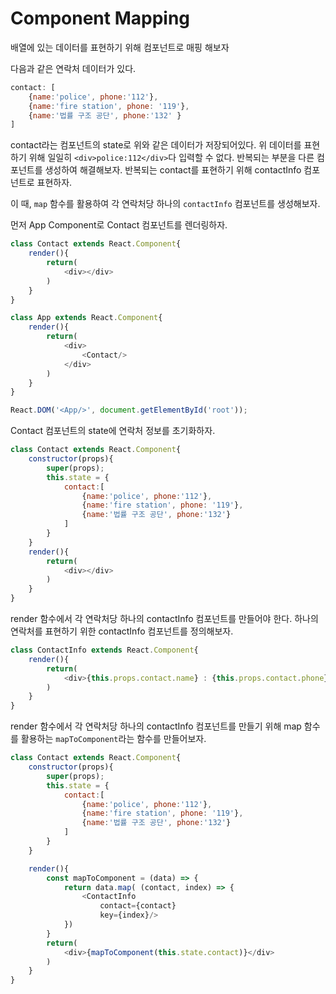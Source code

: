 # Component Mapping

배열에 있는 데이터를 표현하기 위해 컴포넌트로 매핑 해보자

다음과 같은 연락처 데이터가 있다.

```javascript
contact: [
	{name:'police', phone:'112'},
	{name:'fire station', phone: '119'},
	{name:'법률 구조 공단', phone:'132' }
]
```

contact라는 컴포넌트의 state로 위와 같은 데이터가 저장되어있다.
위 데이터를 표현하기 위해 일일히 `<div>police:112</div>`다 입력할 수 없다.
반복되는 부분을 다른 컴포넌트를 생성하여 해결해보자.
반복되는 contact를 표현하기 위해 contactInfo 컴포넌트로 표현하자.

이 때, `map` 함수를 활용하여 각 연락처당 하나의 `contactInfo` 컴포넌트를 생성해보자.



먼저 App Component로 Contact 컴포넌트를 렌더링하자.

```javascript
class Contact extends React.Component{
	render(){
		return(
			<div></div>
		)
	}
}

class App extends React.Component{
	render(){
		return(
			<div>
				<Contact/>
			</div>
		)
	}
}

React.DOM('<App/>', document.getElementById('root'));
```

Contact 컴포넌트의 state에 연락처 정보를 초기화하자.

```javascript
class Contact extends React.Component{
	constructor(props){
		super(props);
		this.state = {
			contact:[
				{name:'police', phone:'112'},
				{name:'fire station', phone: '119'},
				{name:'법률 구조 공단', phone:'132'}
			]
		}
	}
	render(){
		return(
			<div></div>
		)
	}
}
```

render 함수에서 각 연락처당 하나의 contactInfo 컴포넌트를 만들어야 한다.
하나의 연락처를 표현하기 위한 contactInfo 컴포넌트를 정의해보자.

```javascript
class ContactInfo extends React.Component{
	render(){
		return(
			<div>{this.props.contact.name} : {this.props.contact.phone}</div>
		)
	}
}
```

render 함수에서 각 연락처당 하나의 contactInfo 컴포넌트를 만들기 위해 map 함수를 활용하는 `mapToComponent`라는 함수를 만들어보자.

```javascript
class Contact extends React.Component{
	constructor(props){
		super(props);
		this.state = {
			contact:[
				{name:'police', phone:'112'},
				{name:'fire station', phone: '119'},
				{name:'법률 구조 공단', phone:'132'}
			]
		}
	}

	render(){
		const mapToComponent = (data) => {
			return data.map( (contact, index) => {
				<ContactInfo 
					contact={contact}
					key={index}/>
			})
		}
		return(
			<div>{mapToComponent(this.state.contact)}</div>
		)
	}
}
```
